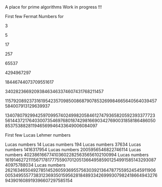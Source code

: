 A place for prime algorithms 
Work in progress !!!

First few Fermat Numbers for 

3

5

17

257

65537

4294967297

18446744073709551617


340282366920938463463374607431768211457

115792089237316195423570985008687907853269984665640564039457584007913129639937

13407807929942597099574024998205846127479365820592393377723561443721764030073546976801874298166903427690031858186486050853753882811946569946433649006084097

First few Lucas Lehmer numbers

Lucas numbers 14
Lucas numbers 194
Lucas numbers 37634
Lucas numbers 1416317954
Lucas numbers 2005956546822746114
Lucas numbers 4023861667741036022825635656102100994
Lucas numbers 16191462721115671781777559070120513664958590125499158514329308740975788034
Lucas numbers 262163465049278514526059369557563039213647877559524545911906005349555773831236935015956281848933426999307982418664943276943901608919396607297585154

